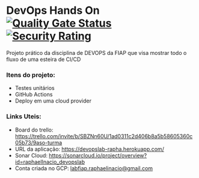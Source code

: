 
# DevOps Hands On [![Quality Gate Status](https://sonarcloud.io/api/project_badges/measure?project=raphaelInacio_devopslab&metric=alert_status)](https://sonarcloud.io/summary/new_code?id=raphaelInacio_devopslab)[![Security Rating](https://sonarcloud.io/api/project_badges/measure?project=raphaelInacio_devopslab&metric=security_rating)](https://sonarcloud.io/summary/new_code?id=raphaelInacio_devopslab)

Projeto prático da disciplina de DEVOPS da FIAP que visa mostrar todo o fluxo de uma esteira de CI/CD 

### Itens do projeto:

- Testes unitários
- GitHub Actions
- Deploy em uma cloud provider


### Links Uteis:
- Board do trello: https://trello.com/invite/b/SBZNn60U/1ad0311c2d406b8a5b58605360c05b73/9aso-turma
- URL da aplicação: https://devopslab-rapha.herokuapp.com/
- Sonar Cloud: https://sonarcloud.io/project/overview?id=raphaelInacio_devopslab
- Conta criada no GCP: labfiap.raphaelinacio@gmail.com
